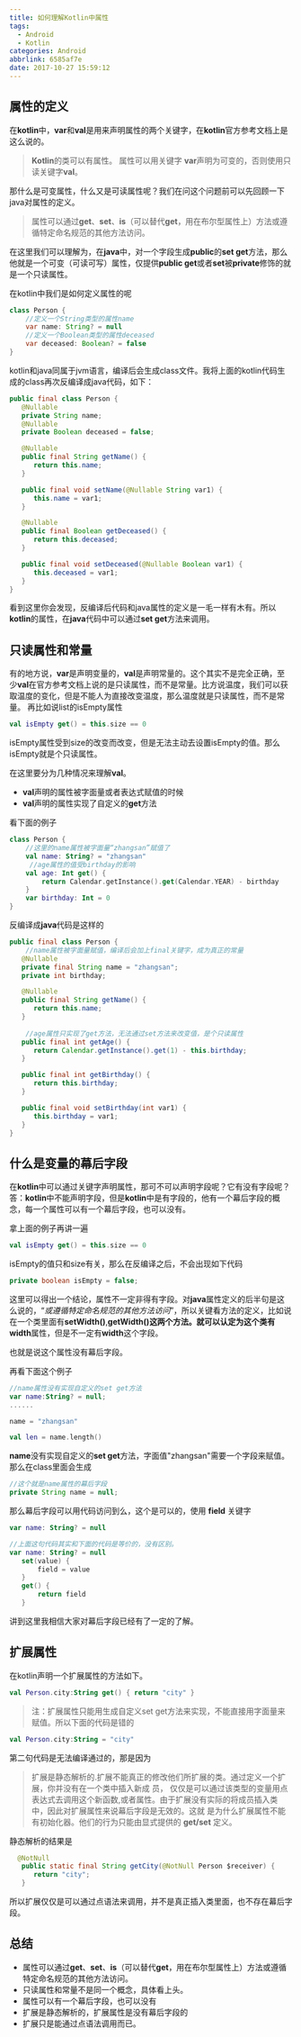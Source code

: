 ```yaml
---
title: 如何理解Kotlin中属性
tags:
  - Android
  - Kotlin
categories: Android
abbrlink: 6585af7e
date: 2017-10-27 15:59:12
---
```


## 属性的定义
在**kotlin**中，**var**和**val**是用来声明属性的两个关键字，在**kotlin**官方参考文档上是这么说的。

> **Kotlin**的类可以有属性。 属性可以用关键字 **var**声明为可变的，否则使用只读关键字**val**。

那什么是可变属性，什么又是可读属性呢？我们在问这个问题前可以先回顾一下java对属性的定义。

> 属性可以通过**get**、**set**、**is**（可以替代**get**，用在布尔型属性上）方法或遵循特定命名规范的其他方法访问。

在这里我们可以理解为，在**java**中，对一个字段生成**public**的**set get**方法，那么他就是一个可变（可读可写）属性，仅提供**public get**或者**set**被**private**修饰的就是一个只读属性。

在kotlin中我们是如何定义属性的呢

```java
class Person {
    //定义一个String类型的属性name
    var name: String? = null
    //定义一个Boolean类型的属性deceased
    var deceased: Boolean? = false
}
```
kotlin和java同属于jvm语言，编译后会生成class文件。我将上面的kotlin代码生成的class再次反编译成java代码，如下：

```java
public final class Person {
   @Nullable
   private String name;
   @Nullable
   private Boolean deceased = false;

   @Nullable
   public final String getName() {
      return this.name;
   }

   public final void setName(@Nullable String var1) {
      this.name = var1;
   }

   @Nullable
   public final Boolean getDeceased() {
      return this.deceased;
   }

   public final void setDeceased(@Nullable Boolean var1) {
      this.deceased = var1;
   }
}
```

看到这里你会发现，反编译后代码和java属性的定义是一毛一样有木有。所以**kotlin**的属性，在**java**代码中可以通过**set get**方法来调用。

## 只读属性和常量

有的地方说，**var**是声明变量的，**val**是声明常量的。这个其实不是完全正确，至少**val**在官方参考文档上说的是只读属性，而不是常量。比方说温度，我们可以获取温度的变化，但是不能人为直接改变温度，那么温度就是只读属性，而不是常量。
再比如说list的isEmpty属性

```kotlin
val isEmpty get() = this.size == 0
```

isEmpty属性受到size的改变而改变，但是无法主动去设置isEmpty的值。那么isEmpty就是个只读属性。

在这里要分为几种情况来理解**val**。

* **val**声明的属性被字面量或者表达式赋值的时候
* **val**声明的属性实现了自定义的**get**方法

看下面的例子


```kotlin
class Person {
    //这里的name属性被字面量“zhangsan”赋值了
    val name: String? = "zhangsan"
     //age属性的值受birthday的影响
    val age: Int get() {
        return Calendar.getInstance().get(Calendar.YEAR) - birthday
    }
    var birthday: Int = 0
}
```
 
 反编译成**java**代码是这样的
    
```java
public final class Person {
    //name属性被字面量赋值，编译后会加上final关键字，成为真正的常量
   @Nullable
   private final String name = "zhangsan";
   private int birthday;

   @Nullable
   public final String getName() {
      return this.name;
   }
    
    //age属性只实现了get方法，无法通过set方法来改变值，是个只读属性
   public final int getAge() {
      return Calendar.getInstance().get(1) - this.birthday;
   }

   public final int getBirthday() {
      return this.birthday;
   }

   public final void setBirthday(int var1) {
      this.birthday = var1;
   }
}

```

## 什么是变量的幕后字段

在**kotlin**中可以通过关键字声明属性，那可不可以声明字段呢？它有没有字段呢？
答：**kotlin**中不能声明字段，但是**kotlin**中是有字段的，他有一个幕后字段的概念，每一个属性可以有一个幕后字段，也可以没有。

拿上面的例子再讲一遍

```kotlin
val isEmpty get() = this.size == 0
```

isEmpty的值只和size有关，那么在反编译之后，不会出现如下代码

```java
private boolean isEmpty = false;

```

这里可以得出一个结论，属性不一定非得有字段。对**java**属性定义的后半句是这么说的，“*或遵循特定命名规范的其他方法访问*”，所以关键看方法的定义，比如说在一个类里面有**setWidth()**,**getWidth()**这两个方法。就可以认定为这个类有**width**属性，但是不一定有**width**这个字段。

也就是说这个属性没有幕后字段。


再看下面这个例子

```kotlin
//name属性没有实现自定义的set get方法
var name:String? = null;
......

name = "zhangsan"

val len = name.length()
```
**name**没有实现自定义的**set get**方法，字面值"zhangsan"需要一个字段来赋值。那么在class里面会生成 

```java
//这个就是name属性的幕后字段
private String name = null;
```

那么幕后字段可以用代码访问到么，这个是可以的，使用 **field** 关键字


```kotlin
var name: String? = null

//上面这句代码其实和下面的代码是等价的，没有区别。
var name: String? = null
   set(value) {
       field = value
   }
   get() {
       return field
   }
```

讲到这里我相信大家对幕后字段已经有了一定的了解。

## 扩展属性
在kotlin声明一个扩展属性的方法如下。

```kotlin
val Person.city:String get() { return "city" } 
```

> 注：扩展属性只能用生成自定义set get方法来实现，不能直接用字面量来赋值。所以下面的代码是错的

```kotlin
val Person.city:String = "city"
```
第二句代码是无法编译通过的，那是因为

> 扩展是静态解析的.扩展不能真正的修改他们所扩展的类。通过定义一个扩展，你并没有在一个类中插入新成 员， 仅仅是可以通过该类型的变量用点表达式去调用这个新函数,或者属性。由于扩展没有实际的将成员插入类中，因此对扩展属性来说幕后字段是无效的。这就 是为什么扩展属性不能有初始化器。他们的行为只能由显式提供的 **get/set** 定义。

静态解析的结果是

```java
  @NotNull
   public static final String getCity(@NotNull Person $receiver) {
      return "city";
   }
```

所以扩展仅仅是可以通过点语法来调用，并不是真正插入类里面，也不存在幕后字段。


## 总结

* 属性可以通过**get**、**set**、**is**（可以替代**get**，用在布尔型属性上）方法或遵循特定命名规范的其他方法访问。
* 只读属性和常量不是同一个概念，具体看上头。
* 属性可以有一个幕后字段，也可以没有
* 扩展是静态解析的，扩展属性是没有幕后字段的
* 扩展只是能通过点语法调用而已。



